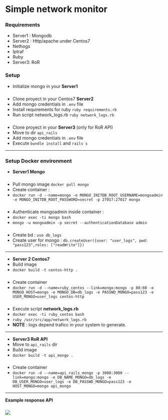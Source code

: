 # Simple network monitor

### Requirements
- Server1 : Mongodb
- Server2 : Http/apache under Centos7
- Nethogs
- Iptraf
- Ruby
- Server3: RoR

### Setup
- Initialize mongo in your **Server1**
###
- Clone proyect in your Centos7 **Server2**
- Add mongo credentials in `.env` file
- Install requirements for ruby `ruby requirements.rb`
- Run script network_logs.rb `ruby network_logs.rb`
###
- Clone proyect in your **Server3** (only for RoR API)
- Move to dir `api_rails`
- Add mongo credentials in `.env` file
- Execute `bundle install` and `rails s` 
---
### Setup Docker environment
- **Server1 Mongo**
###
- Pull mongo image `docker pull mongo`
- Create container :
- `docker run -d --name=mongo -e MONGO_INITDB_ROOT_USERNAME=mongoadmin -e MONGO_INITDB_ROOT_PASSWORD=secret -p 27017:27017 mongo`
###
- Authenticate mongoadmin inside container : 
- `docker exec -ti mongo bash`
- `mongo -u mongoadmin -p secret --authenticationDatabase admin`
###
- Create bd : `use db_logs`
- Create user for mongo : `db.createUser({user: "user_logs", pwd: "pass123",roles: ["readWrite"]})`
---
- **Server 2 Centos7**
- Build image
- `docker build -t centos-http .`
###
- Create container
- `docker run -d --name=ruby_centos --link=mongo:mongo -p 80:80 -e MONGO_HOST=mongo -e MONGO_DB=db_logs -e PASSWD_MONGO=pass123 -e USER_MONGO=user_logs centos-http`
###
- Execute script **network_logs.rb**
- `docker exec -ti ruby_centos bash`
- `ruby /usr/src/app/network_logs.rb`
- **NOTE** : logs depend traficc in your system to generate.
---
- **Server3 RoR API**
- Move to `api_rails` dir
- Build image
- `docker build -t api_mongo .`
###
- Create container
- `docker run -d --name=api_rails_mongo -p 3000:3000 --link=mongo:mongo -e DB_NAME_MONGO=db_logs -e DB_USER_MONGO=user_logs -e DB_PASSWD_MONGO=pass123 -e HOST_MONGO=mongo api_mongo`
---
**Example response API**
###
<img src="https://i.imgur.com/IoluYrS.png" />

